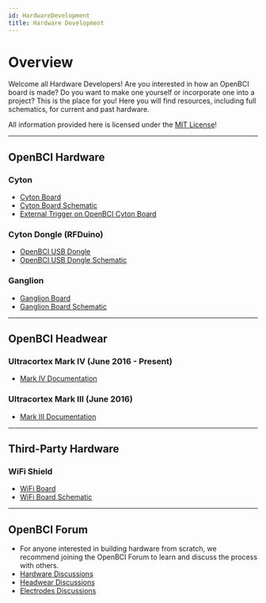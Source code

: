 ```yaml
---
id: HardwareDevelopment
title: Hardware Development
---
```

# Overview

Welcome all Hardware Developers! Are you interested in how an OpenBCI board is made? Do you want to make one yourself or incorporate one into a project? This is the place for you! Here you will find resources, including full schematics, for current and past hardware.

All information provided here is licensed under the [MIT License](https://opensource.org/licenses/MIT)!

* * *

## OpenBCI Hardware

### Cyton

-   [Cyton Board](Cyton/02-Cyton.md)
-   [Cyton Board Schematic](Cyton/02-Cyton.md#openbci-cyton-board-circuit-schematic)
-   [External Trigger on OpenBCI Cyton Board](Cyton/07-External_Trigger_Cyton_Example.md)

### Cyton Dongle (RFDuino)

-   [OpenBCI USB Dongle](Cyton/02-Cyton.md#openbci-usb-dongle)
-   [OpenBCI USB Dongle Schematic](Cyton/02-Cyton.md#openbci-dongle-circuit-schematic)

### Ganglion

-   [Ganglion Board](Ganglion/02-Ganglion.md)
-   [Ganglion Board Schematic](Ganglion/02-Ganglion.md#ganglion-board-circuit-schematic)

* * *

## OpenBCI Headwear

### Ultracortex Mark IV (June 2016 - Present)

-   [Mark IV Documentation](04AddOns/01-Headwear/01-Ultracortex-Mark-IV.md)

### Ultracortex Mark III (June 2016)

-   [Mark III Documentation](04AddOns/01-Headwear/02-Ultracortex-Mark-III-Nova-Revised.md)

* * *

## Third-Party Hardware

### WiFi Shield

-   [WiFi Board](05ThirdParty/03-WiFiShield/01-Wifi.md)
-   [WiFi Board Schematic](05ThirdParty/03-WiFiShield/01-Wifi.md#wifi-board-circuit-schematic)

* * *

## OpenBCI Forum

-   For anyone interested in building hardware from scratch, we recommend joining the OpenBCI Forum to learn and discuss the process with others.
-   [Hardware Discussions](https://openbci.com/forum/index.php?p=/categories/hardware)
-   [Headwear Discussions](https://openbci.com/forum/index.php?p=/categories/headware)
-   [Electrodes Discussions](https://openbci.com/forum/index.php?p=/categories/electrodes)
